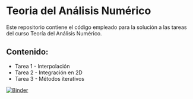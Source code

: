 # Teoria del Análisis Numérico

Este repositorio contiene el código empleado para la solución a las tareas del curso Teoría del Análisis Numérico.

## Contenido:
* Tarea 1 - Interpolación
* Tarea 2 - Integración en 2D
* Tarea 3 - Métodos iterativos

[![Binder](https://mybinder.org/badge_logo.svg)](https://mybinder.org/v2/gh/DanielDoradoPhys/TeoriaAnalisisNumerico/HEAD)
